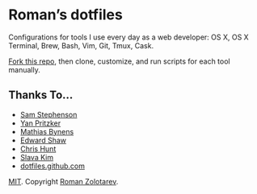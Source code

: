 # Roman’s dotfiles

Configurations for tools I use every day as a web developer:
OS X, OS X Terminal, Brew, Bash, Vim, Git, Tmux, Cask.

[Fork this repo](https://github.com/romanzolotarev/dotfiles/fork),
then clone, customize, and run scripts for each tool manually.

## Thanks To…

- [Sam Stephenson](http://sstephenson.us/posts/on-configuration)
- [Yan Pritzker](http://skwp.github.io/dotfiles/)
- [Mathias Bynens](https://github.com/mathiasbynens/dotfiles)
- [Edward Shaw](https://github.com/ntkme)
- [Chris Hunt](https://github.com/chrishunt/dot-files)
- [Slava Kim](https://github.com/slava/vimrc)
- [dotfiles.github.com](http://dotfiles.github.io/)

[MIT](LICENSE.md).
Copyright [Roman Zolotarev](https://www.romanzolotarev.com/).
